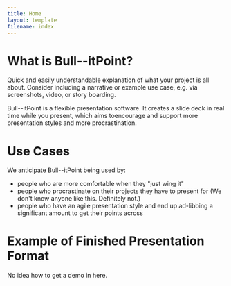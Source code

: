 ```yaml
---
title: Home
layout: template
filename: index
---
```



# What is Bull--itPoint?

Quick and easily understandable explanation of what your project is all about. Consider including a narrative or example use case, e.g. via screenshots, video, or story boarding.

Bull--itPoint is a flexible presentation software. It creates a slide deck in real time while you present, which aims toencourage and support more presentation styles and more procrastination. 

# Use Cases

We anticipate Bull--itPoint being used by:
* people who are more comfortable when they "just wing it"
* people who procrastinate on their projects they have to present for (We don't know anyone like this. Definitely not.)
* people who have an agile presentation style and end up ad-libbing a significant amount to get their points across 

# Example of Finished Presentation Format

No idea how to get a demo in here.


